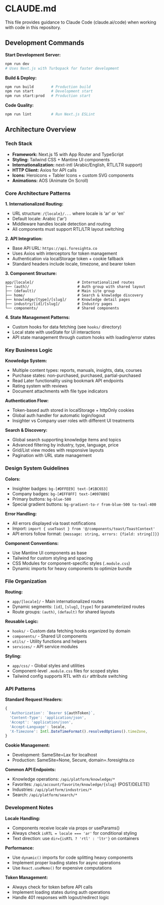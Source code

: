 # CLAUDE.md

This file provides guidance to Claude Code (claude.ai/code) when working with code in this repository.

## Development Commands

**Start Development Server:**
```bash
npm run dev
# Uses Next.js with Turbopack for faster development
```

**Build & Deploy:**
```bash
npm run build        # Production build
npm run start        # Development start
npm run start:prod   # Production start
```

**Code Quality:**
```bash
npm run lint         # Run Next.js ESLint
```

## Architecture Overview

### Tech Stack
- **Framework:** Next.js 15 with App Router and TypeScript
- **Styling:** Tailwind CSS + Mantine UI components
- **Internationalization:** next-intl (Arabic/English, RTL/LTR support)
- **HTTP Client:** Axios for API calls
- **Icons:** Heroicons + Tabler Icons + custom SVG components
- **Animations:** AOS (Animate On Scroll)

### Core Architecture Patterns

**1. Internationalized Routing:**
- URL structure: `/{locale}/...` where locale is 'ar' or 'en'
- Default locale: Arabic ('ar')
- Middleware handles locale detection and routing
- All components must support RTL/LTR layout switching

**2. API Integration:**
- Base API URL: `https://api.foresighta.co`
- Uses Axios with interceptors for token management
- Authentication via localStorage token + cookie fallback
- Standard headers include locale, timezone, and bearer token

**3. Component Structure:**
```
app/[locale]/                    # Internationalized routes
├── (auth)/                      # Auth group with shared layout
├── (default)/                   # Main site group  
├── home/                        # Search & knowledge discovery
├── knowledge/[type]/[slug]/     # Knowledge detail pages
├── industry/[id]/[slug]/        # Industry pages
└── components/                  # Shared components
```

**4. State Management Patterns:**
- Custom hooks for data fetching (see `hooks/` directory)
- Local state with useState for UI interactions
- API state management through custom hooks with loading/error states

### Key Business Logic

**Knowledge System:**
- Multiple content types: reports, manuals, insights, data, courses
- Purchase states: non-purchased, purchased, partial-purchased
- Read Later functionality using bookmark API endpoints
- Rating system with reviews
- Document attachments with file type indicators

**Authentication Flow:**
- Token-based auth stored in localStorage + httpOnly cookies
- Global auth handler for automatic login/logout
- Insighter vs Company user roles with different UI treatments

**Search & Discovery:**
- Global search supporting knowledge items and topics
- Advanced filtering by industry, type, language, price
- Grid/List view modes with responsive layouts
- Pagination with URL state management

### Design System Guidelines

**Colors:**
- Insighter badges: `bg-[#DFFEE9] text-[#1BC653]`
- Company badges: `bg-[#EFF8FF] text-[#0978B9]` 
- Primary buttons: `bg-blue-500`
- Special gradient buttons: `bg-gradient-to-r from-blue-500 to-teal-400`

**Error Handling:**
- All errors displayed via toast notifications
- Import: `import { useToast } from '@/components/toast/ToastContext'`
- API errors follow format: `{message: string, errors: {field: string[]}}`

**Component Conventions:**
- Use Mantine UI components as base
- Tailwind for custom styling and spacing
- CSS Modules for component-specific styles (`.module.css`)
- Dynamic imports for heavy components to optimize bundle

### File Organization

**Routing:**
- `app/[locale]/` - Main internationalized routes
- Dynamic segments: `[id]`, `[slug]`, `[type]` for parameterized routes  
- Route groups: `(auth)`, `(default)` for shared layouts

**Reusable Logic:**
- `hooks/` - Custom data fetching hooks organized by domain
- `components/` - Shared UI components
- `utils/` - Utility functions and helpers
- `services/` - API service modules

**Styling:**
- `app/css/` - Global styles and utilities
- Component-level `.module.css` files for scoped styles
- Tailwind config supports RTL with `dir` attribute switching

### API Patterns

**Standard Request Headers:**
```javascript
{
  'Authorization': `Bearer ${authToken}`,
  'Content-Type': 'application/json', 
  'Accept': 'application/json',
  'Accept-Language': locale,
  'X-Timezone': Intl.DateTimeFormat().resolvedOptions().timeZone,
}
```

**Cookie Management:**
- Development: SameSite=Lax for localhost
- Production: SameSite=None, Secure, domain=.foresighta.co

**Common API Endpoints:**
- Knowledge operations: `/api/platform/knowledge/*`
- Favorites: `/api/account/favorite/knowledge/{slug}` (POST/DELETE)
- Industries: `/api/platform/industries/*`
- Search: `/api/platform/search/*`

### Development Notes

**Locale Handling:**
- Components receive locale via props or useParams()
- Always check `isRTL = locale === 'ar'` for conditional styling
- Text direction: use `dir={isRTL ? 'rtl' : 'ltr'}` on containers

**Performance:**
- Use `dynamic()` imports for code splitting heavy components
- Implement proper loading states for async operations
- Use `React.useMemo()` for expensive computations

**Token Management:**
- Always check for token before API calls
- Implement loading states during auth operations  
- Handle 401 responses with logout/redirect logic
